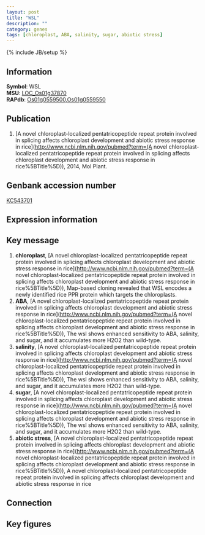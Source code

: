 ```yaml
---
layout: post
title: "WSL"
description: ""
category: genes
tags: [chloroplast, ABA, salinity, sugar, abiotic stress]
---
```

{% include JB/setup %}

## Information
__Symbol__: WSL  
__MSU__: [LOC_Os01g37870](http://rice.plantbiology.msu.edu/cgi-bin/ORF_infopage.cgi?orf=LOC_Os01g37870)  
__RAPdb__: [Os01g0559500](http://rapdb.dna.affrc.go.jp/viewer/gbrowse_details/irgsp1?name=Os01g0559500),[Os01g0559550](http://rapdb.dna.affrc.go.jp/viewer/gbrowse_details/irgsp1?name=Os01g0559550)  

## Publication
1. [A novel chloroplast-localized pentatricopeptide repeat protein involved in splicing affects chloroplast development and abiotic stress response in rice](http://www.ncbi.nlm.nih.gov/pubmed?term=(A novel chloroplast-localized pentatricopeptide repeat protein involved in splicing affects chloroplast development and abiotic stress response in rice%5BTitle%5D)), 2014, Mol Plant.

## Genbank accession number
[KC543701](http://www.ncbi.nlm.nih.gov/nuccore/KC543701)

## Expression information

## Key message
1. __chloroplast__, [A novel chloroplast-localized pentatricopeptide repeat protein involved in splicing affects chloroplast development and abiotic stress response in rice](http://www.ncbi.nlm.nih.gov/pubmed?term=(A novel chloroplast-localized pentatricopeptide repeat protein involved in splicing affects chloroplast development and abiotic stress response in rice%5BTitle%5D)), Map-based cloning revealed that WSL encodes a newly identified rice PPR protein which targets the chloroplasts.
2. __ABA__, [A novel chloroplast-localized pentatricopeptide repeat protein involved in splicing affects chloroplast development and abiotic stress response in rice](http://www.ncbi.nlm.nih.gov/pubmed?term=(A novel chloroplast-localized pentatricopeptide repeat protein involved in splicing affects chloroplast development and abiotic stress response in rice%5BTitle%5D)), The wsl shows enhanced sensitivity to ABA, salinity, and sugar, and it accumulates more H2O2 than wild-type. 
3. __salinity__, [A novel chloroplast-localized pentatricopeptide repeat protein involved in splicing affects chloroplast development and abiotic stress response in rice](http://www.ncbi.nlm.nih.gov/pubmed?term=(A novel chloroplast-localized pentatricopeptide repeat protein involved in splicing affects chloroplast development and abiotic stress response in rice%5BTitle%5D)), The wsl shows enhanced sensitivity to ABA, salinity, and sugar, and it accumulates more H2O2 than wild-type. 
4. __sugar__, [A novel chloroplast-localized pentatricopeptide repeat protein involved in splicing affects chloroplast development and abiotic stress response in rice](http://www.ncbi.nlm.nih.gov/pubmed?term=(A novel chloroplast-localized pentatricopeptide repeat protein involved in splicing affects chloroplast development and abiotic stress response in rice%5BTitle%5D)), The wsl shows enhanced sensitivity to ABA, salinity, and sugar, and it accumulates more H2O2 than wild-type. 
5. __abiotic stress__, [A novel chloroplast-localized pentatricopeptide repeat protein involved in splicing affects chloroplast development and abiotic stress response in rice](http://www.ncbi.nlm.nih.gov/pubmed?term=(A novel chloroplast-localized pentatricopeptide repeat protein involved in splicing affects chloroplast development and abiotic stress response in rice%5BTitle%5D)), A novel chloroplast-localized pentatricopeptide repeat protein involved in splicing affects chloroplast development and abiotic stress response in rice

## Connection

## Key figures


